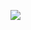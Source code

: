 <a href="https://codeclimate.com/github/lucasrogeriomasotti/daily-tasks"><img src="https://codeclimate.com/github/lucasrogeriomasotti/daily-tasks/badges/gpa.svg" /></a>
